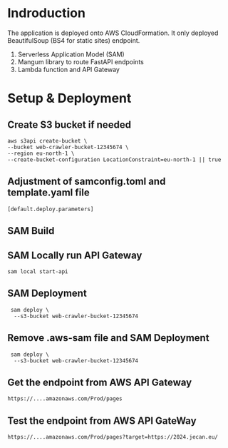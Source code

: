 # Indroduction

The application is deployed onto AWS CloudFormation. It only deployed BeautifulSoup (BS4 for static sites) endpoint.
</br>

1. Serverless Application Model (SAM)
2. Mangum library to route FastAPI endpoints
3. Lambda function and API Gateway

# Setup & Deployment

## Create S3 bucket if needed

```
aws s3api create-bucket \
--bucket web-crawler-bucket-12345674 \
--region eu-north-1 \
--create-bucket-configuration LocationConstraint=eu-north-1 || true
```

## Adjustment of samconfig.toml and template.yaml file

```
[default.deploy.parameters]
```

## SAM Build

## SAM Locally run API Gateway

```
sam local start-api
```

## SAM Deployment

```
 sam deploy \
  --s3-bucket web-crawler-bucket-12345674
```

## Remove .aws-sam file and SAM Deployment

```
 sam deploy \
  --s3-bucket web-crawler-bucket-12345674
```

## Get the endpoint from AWS API Gateway

```
https://....amazonaws.com/Prod/pages
```

## Test the endpoint from AWS API GateWay

```
https://....amazonaws.com/Prod/pages?target=https://2024.jecan.eu/
```
